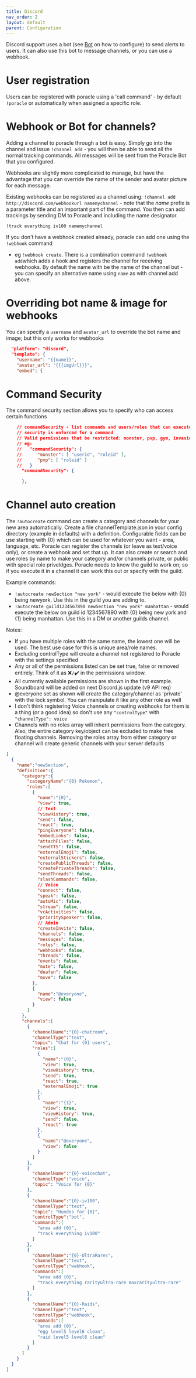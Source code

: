 ```yaml
---
title: Discord
nav_order: 2
layout: default
parent: Configuration
---
```


Discord support uses a bot (see [Bot](../discordbot.md) on how to configure) to send alerts
to users. It can also use this bot to message channels, or you can use a webhook.

# User registration

Users can be registered with poracle using a 'call command' - by default `!poracle` or
automatically when assigned a specific role.

# Webhook or Bot for channels?

Adding a channel to poracle through a bot is easy.  Simply go into the channel and issue 
`!channel add` - you will then be able to send all the normal tracking commands.
All messages will be sent from the Poracle Bot that you configured.

Webhooks are slightly more complicated to manage, but have the advantage that you can
override the name of the sender and avatar picture for each message.

Existing webhooks can be registered as a channel using:
`!channel add http://discord.com/webhookurl namemychannel` - note that the *name* prefix is a parameter title and
an important part of the command.
You then can add trackings by sending DM to Poracle and including the name designator.

`!track everything iv100 namemychannel`

If you don't have a webhook created already, poracle can add one using the `!webhook` command
- eg `!webhook create`.  There is a combination command `!webhook add`which adds a hook and
registers the channel for receiving webhooks. By default the name with be the name of the
channel but - you can specify an alternative name using `name` as with channel add above.
  
# Overriding bot name & image for webhooks

You can specify a `username` and `avatar_url` to override the bot name and image; but this only
works for webhooks

```json
  "platform": "discord",
  "template": {
    "username": "{{name}}",
    "avatar_url": "{{{imgUrl}}}",
    "embed": {

```

# Command Security

The command security section allows you to specify who can access certain functions

```json
    // commandSecurity - list commands and users/roles that can execute these commands. If not specified no
    // security is enforced for a command
    // Valid permissions that be restricted: monster, pvp, gym, invasion, lure, nest, ...
    // eg:
    //   "commandSecurity": {
    //      "monster": [ "userid", "roleid" ],
    //      "pvp": [ "roleid" ]
    //   }
      "commandSecurity": {

      },
```

# Channel auto creation

The `!autocreate` command can create a category and channels for your new area automatically.  Create a file channelTemplate.json in your config directory (example in defaults) with a definition.  Configurable fields can be use starting with {0} which can be used for whatever you want - area, language, etc.
Poracle can register the channels (or leave as text/voice only), or create a webhook and set that up.  It can also create or search and use roles by name to make your category and/or channels private, or public with special role priveldges.
Poracle needs to know the guild to work on; so if you execute it in a channel it can work this out or specify with the guild.

Example commands:

* `!autocreate newSection "new york"` - would execute the below with {0} being newyork. Use this in the guild you are adding to.
* `!autocreate guild1234567890 newSection "new york" manhattan` - would execute the below on guild id 1234567890 with {0} being new york and {1} being manhattan. Use this in a DM or another guilds channel.

Notes:
- If you have multiple roles with the same name, the lowest one will be used. The best use case for this is unique area/role names.
- Excluding controlType will create a channel not registered to Poracle with the settings specified
- Any or all of the permissions listed can be set true, false or removed entirely. Think of it as ❌`/`✔️ in the permissions window.
- All currently available permissions are shown in the first example. Soundboard will be added on next Discord.js update (v9 API req)
- @everyone set as shown will create the category/channel as 'private' with the lock symbol. You can manipulate it like any other role as well
- I don't think registering Voice channels or creating webhooks for them is a thing (or a good idea) so don't use any `"controlType"` with `"channelType": voice`
- Channels with no roles array will inherit permissions from the category. Also, the entire category key/object can be excluded to make free floating channels. Removing the roles array from either category or channel will create generic channels with your server defaults

```json
[
  {
    "name":"newSection",
    "definition":{
      "category":{
        "categoryName":"{0} Pokemon",
        "roles":[
          {
            "name":"{0}",
            "view": true,
            // Text
            "viewHistory": true,
            "send": false,
            "react": true,
            "pingEveryone": false,
            "embedLinks": false,
            "attachFiles": false,
            "sendTTS": false,
            "externalEmoji": false,
            "externalStickers": false,
            "createPublicThreads": false,
            "createPrivateThreads": false,
            "sendThreads": false,
            "slashCommands": false,
            // Voice
            "connect": false,
            "speak": false,
            "autoMic": false,
            "stream": false,
            "vcActivities": false,
            "prioritySpeaker": false,
            // Admin
            "createInvite": false,
            "channels": false,
            "messages": false,
            "roles": false,
            "webhooks": false,
            "threads": false,
            "events": false,
            "mute": false,
            "deafen": false,
            "move": false
          },
          {
            "name":"@everyone",
            "view": false
          }
        ]
      },
      "channels":[
        {
          "channelName":"{0}-chatroom",
          "channelType":"text",
          "topic": "Chat for {0} users",
          "roles":[
            {
              "name":"{0}",
              "view": true,
              "viewHistory": true,
              "send": true,
              "react": true,
              "externalEmoji": true
            },
            {
              "name":"{1}",
              "view": true,
              "viewHistory": true,
              "send": false,
              "react": true
            },
            {
              "name":"@everyone",
              "view": false
            }
          ]
        },
        {
          "channelName":"{0}-voicechat",
          "channelType":"voice",
          "topic": "Voice for {0}"
        },
        {
          "channelName":"{0}-iv100",
          "channelType":"text",
          "topic": "Hundos for {0}",
          "controlType":"bot",
          "commands":[
            "area add {0}",
            "track everything iv100"
          ]
        },
        {
          "channelName":"{0}-UltraRares",
          "channelType":"text",
          "controlType":"webhook",
          "commands":[
            "area add {0}",
            "track everything rarityultra-rare maxrarityultra-rare"
          ]
        },
        {
          "channelName":"{0}-Raids",
          "channelType":"text",
          "controlType":"webhook",
          "commands":[
            "area add {0}",
            "egg level5 level6 clean",
            "raid level5 level6 clean"
          ]
        }
      ]
    }
  }
]
```
